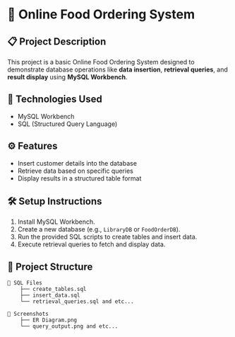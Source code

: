 


# 🍔 Online Food Ordering System

## 📋 Project Description
This project is a basic Online Food Ordering System designed to demonstrate database operations like **data insertion**, **retrieval queries**, and **result display** using **MySQL Workbench**.

## 🚀 Technologies Used
- MySQL Workbench
- SQL (Structured Query Language)

## ⚙️ Features
- Insert customer details into the database
- Retrieve data based on specific queries
- Display results in a structured table format

## 🛠️ Setup Instructions
1. Install MySQL Workbench.
2. Create a new database (e.g., `LibraryDB` or `FoodOrderDB`).
3. Run the provided SQL scripts to create tables and insert data.
4. Execute retrieval queries to fetch and display data.


## 📂 Project Structure
```
📁 SQL Files
    ├── create_tables.sql
    ├── insert_data.sql
    └── retrieval_queries.sql and etc...

📁 Screenshots
    ├── ER Diagram.png
    └── query_output.png and etc...
```

